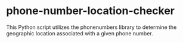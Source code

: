 # phone-number-location-checker
This Python script utilizes the phonenumbers library to determine the geographic location associated with a given phone number.
